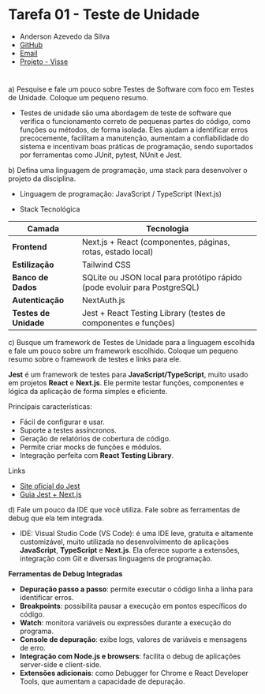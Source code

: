 # Tarefa 01 - Teste de Unidade
* Anderson Azevedo da Silva
* [GitHub](https://github.com/AndersonAzeved/)
* [Email](andersonsilva14.2017@gmail.com)
* [Projeto - Visse](https://github.com/AndersonAzeved/Visse)
#

a) Pesquise e fale um pouco sobre Testes de Software com foco em Testes de Unidade. Coloque um pequeno resumo.
* Testes de unidade são uma abordagem de teste de software que verifica o funcionamento correto de pequenas partes do código, como funções ou métodos, de forma isolada. Eles ajudam a identificar erros precocemente, facilitam a manutenção, aumentam a confiabilidade do sistema e incentivam boas práticas de programação, sendo suportados por ferramentas como JUnit, pytest, NUnit e Jest.

b) Defina uma linguagem de programação, uma stack para desenvolver o projeto da disciplina.
* Linguagem de programação: JavaScript / TypeScript (Next.js)

* Stack Tecnológica

| Camada               | Tecnologia                                                                 |
|----------------------|---------------------------------------------------------------------------|
| **Frontend**         | Next.js + React (componentes, páginas, rotas, estado local)               |
| **Estilização**      | Tailwind CSS                           |
| **Banco de Dados**   | SQLite ou JSON local para protótipo rápido (pode evoluir para PostgreSQL) |
| **Autenticação**     | NextAuth.js                     |
| **Testes de Unidade**| Jest + React Testing Library (testes de componentes e funções)           |


c) Busque um framework de Testes de Unidade para a linguagem escolhida  e fale um pouco sobre um framework escolhido. Coloque um pequeno resumo sobre o framework de testes e links para ele.

**Jest** é um framework de testes para **JavaScript/TypeScript**, muito usado em projetos **React** e **Next.js**. Ele permite testar funções, componentes e lógica da aplicação de forma simples e eficiente.

Principais características:
- Fácil de configurar e usar.
- Suporte a testes assíncronos.
- Geração de relatórios de cobertura de código.
- Permite criar mocks de funções e módulos.
- Integração perfeita com **React Testing Library**.

Links
- [Site oficial do Jest](https://jestjs.io/)
- [Guia Jest + Next.js](https://nextjs.org/docs/app/guides/testing/jest)


d) Fale um pouco da IDE que você utiliza. Fale sobre as ferramentas de debug que ela tem integrada.
* IDE: Visual Studio Code (VS Code): é uma IDE leve, gratuita e altamente customizável, muito utilizada no desenvolvimento de aplicações **JavaScript**, **TypeScript** e **Next.js**. Ela oferece suporte a extensões, integração com Git e diversas linguagens de programação.

**Ferramentas de Debug Integradas**
- **Depuração passo a passo**: permite executar o código linha a linha para identificar erros.
- **Breakpoints**: possibilita pausar a execução em pontos específicos do código.
- **Watch**: monitora variáveis ou expressões durante a execução do programa.
- **Console de depuração**: exibe logs, valores de variáveis e mensagens de erro.
- **Integração com Node.js e browsers**: facilita o debug de aplicações server-side e client-side.
- **Extensões adicionais**: como Debugger for Chrome e React Developer Tools, que aumentam a capacidade de depuração.


